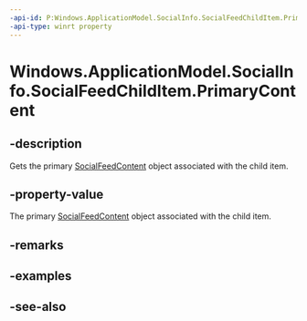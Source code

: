 ```yaml
---
-api-id: P:Windows.ApplicationModel.SocialInfo.SocialFeedChildItem.PrimaryContent
-api-type: winrt property
---
```


<!-- Property syntax
public Windows.ApplicationModel.SocialInfo.SocialFeedContent PrimaryContent { get; }
-->

# Windows.ApplicationModel.SocialInfo.SocialFeedChildItem.PrimaryContent

## -description
Gets the primary [SocialFeedContent](socialfeedcontent.md) object associated with the child item.

## -property-value
The primary [SocialFeedContent](socialfeedcontent.md) object associated with the child item.

## -remarks

## -examples

## -see-also
